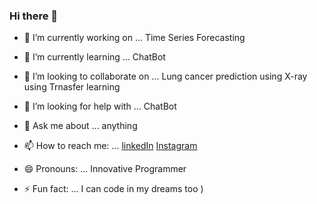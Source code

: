 ### Hi there 👋

- 🔭 I’m currently working on ... Time Series Forecasting
- 🌱 I’m currently learning ... ChatBot
- 👯 I’m looking to collaborate on ... Lung cancer prediction using X-ray  using Trnasfer learning
- 🤔 I’m looking for help with ... ChatBot
- 💬 Ask me about ... anything
- 📫 How to reach me: ... [linkedIn](https://linkedin.com/in/kanishksh4rma)
                          [Instagram](https://www.instagram.com/holyy.lucifer)

- 😄 Pronouns: ... Innovative Programmer
- ⚡ Fun fact: ... I can code in my dreams too )

